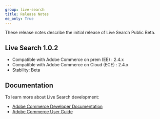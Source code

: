 ```yaml
---
group: live-search
title: Release Notes
ee_only: True
---
```


These release notes describe the initial release of Live Search Public Beta.

## Live Search 1.0.2

-  Compatible with Adobe Commerce on prem (EE) : 2.4.x
-  Compatible with Adobe Commerce on Cloud (ECE) : 2.4.x
-  Stability: Beta

## Documentation

To learn more about Live Search development:

-  [Adobe Commerce Developer Documentation](https://devdocs-beta.magento.com/live-search/overview.html)
-  [Adobe Commerce User Guide](https://docs-beta.magento.com/user-guide/live-search/overview.html)
